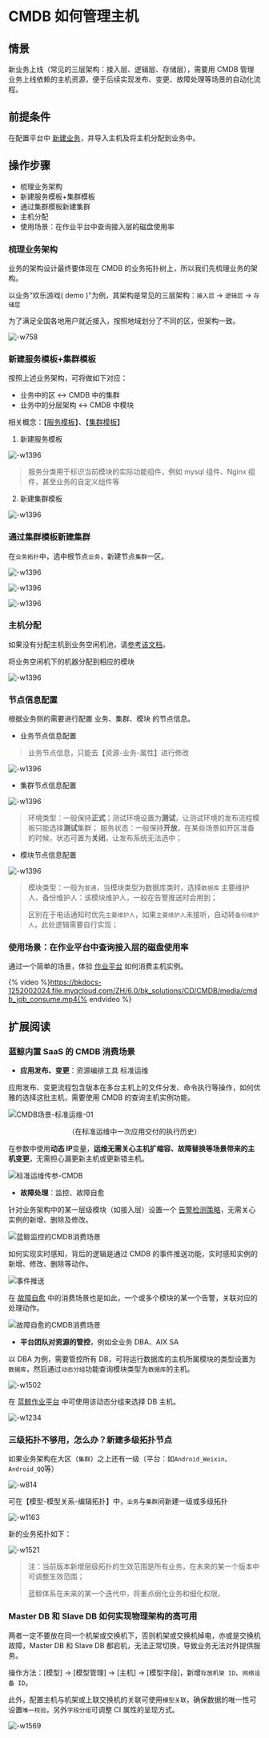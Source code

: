 # CMDB 如何管理主机

## 情景

新业务上线（常见的三层架构：接入层、逻辑层、存储层），需要用 CMDB 管理业务上线依赖的主机资源，便于后续实现发布、变更、故障处理等场景的自动化流程。

## 前提条件

在配置平台中 [新建业务](../../../配置平台/产品白皮书/快速入门/case1.md)，并导入主机及将主机分配到业务中。

## 操作步骤

- 梳理业务架构
- 新建服务模板+集群模板
- 通过集群模板新建集群
- 主机分配
- 使用场景：在作业平台中查询接入层的磁盘使用率

### 梳理业务架构

业务的架构设计最终要体现在 CMDB 的业务拓扑树上，所以我们先梳理业务的架构。

以业务“欢乐游戏( demo )"为例，其架构是常见的三层架构：`接入层` -> `逻辑层` -> `存储层`

为了满足全国各地用户就近接入，按照地域划分了不同的区，但架构一致。

![-w758](../assets/15625775986620.jpg)

### 新建服务模板+集群模板

按照上述业务架构，可将做如下对应：

- 业务中的区 <-> CMDB 中的集群
- 业务中的分层架构 <-> CMDB 中模块

相关概念：【[服务模板](../../../配置平台/产品白皮书/产品功能/ServiceTemp.md)】、【[集群模板](../../../配置平台/产品白皮书/产品功能/SetTemp.md)】

1. 新建服务模板

![-w1396](../assets/1617778305968.png)

> 服务分类用于标识当前模块的实际功能组件，例如 mysql 组件、Nginx 组件，甚至业务的自定义组件等

2. 新建集群模板

![-w1396](../assets/20210407145327.png)

### 通过集群模板新建集群

在`业务拓扑`中，选中根节点`业务`，新建节点`集群`一区。

![-w1396](../assets/20210407145450.png)

![-w1396](../assets/20210407145557.png)

![-w1396](../assets/20210407145650.png)

### 主机分配

如果没有分配主机到业务空闲机池，请[参考该文档](../../../配置平台/产品白皮书/快速入门/case1.md#导入主机到资源池)。

将业务空闲机下的机器分配到相应的模块

![-w1396](../assets/20210407152010.png)

### 节点信息配置

根据业务侧的需要进行配置 业务、集群、模块 的节点信息。

- 业务节点信息配置

> 业务节点信息，只能去【资源-业务-属性】进行修改

![-w1396](../assets/20210407153118.png)

- 集群节点信息配置

![-w1396](../assets/16177807973496.png)

> 环境类型：一般保持**正式**；测试环境设置为**测试**，让测试环境的发布流程模板只能选择**测试**集群；
> 服务状态：一般保持**开放**，在某些场景如开区准备的时候，状态可置为**关闭**，让发布系统无法选中；

- 模块节点信息配置

![-w1396](../assets/20210407154016.png)

> 模块类型：一般为`普通`，当模块类型为数据库类时，选择`数据库`
> 主要维护人、备份维护人：该模块维护人，一般在告警推送时会用到；
> 
> 区别在于电话通知时优先`主要维护人`，如果`主要维护人`未接听，自动转`备份维护人`，此处逻辑需要自行实现；

### 使用场景：在作业平台中查询接入层的磁盘使用率

通过一个简单的场景，体验 [作业平台](../../../作业平台/产品白皮书/Introduction/What-is-Job.md) 如何消费主机实例。

{% video %}https://bkdocs-1252002024.file.myqcloud.com/ZH/6.0/bk_solutions/CD/CMDB/media/cmdb_job_consume.mp4{% endvideo %}

## 扩展阅读

### 蓝鲸内置 SaaS 的 CMDB 消费场景

- **应用发布、变更**：资源编排工具 标准运维

应用发布、变更流程包含版本在多台主机上的文件分发、命令执行等操作，如何优雅的选择这批主机，需要使用 CMDB 的查询主机实例功能。

![CMDB场景-标准运维-01](../assets/CMDB场景-标准运维-01.png)

<center>（在标准运维中一次应用交付的执行历史）</center>

在参数中使用**动态 IP**变量，**运维无需关心主机扩缩容、故障替换等场景带来的主机变更**，无需担心漏更新主机或更新错主机。

![标准运维传参-CMDB](../assets/标准运维传参-CMDB.png)

- **故障处理**：监控、故障自愈

针对业务架构中的某一层级模块（如接入层）设置一个 [告警检测策略](../../../监控平台/产品白皮书/functions/conf/rules.md)，无需关心实例的新增、删除及修改。

![蓝鲸监控的CMDB消费场景](../assets/蓝鲸监控的CMDB消费场景.png)

如何实现实时感知，背后的逻辑是通过 CMDB 的事件推送功能，实时感知实例的新增、修改、删除等动作。

![事件推送](../assets/事件推送.png)

在 [故障自愈](../../../故障自愈/产品白皮书/Intro/README.md) 中的消费场景也是如此，一个或多个模块的某一个告警，关联对应的处理动作。

![故障自愈的CMDB消费场景](../assets/故障自愈的CMDB消费场景.png)

- **平台团队对资源的管控**，例如全业务 DBA、AIX SA

以 DBA 为例，需要管控所有 DB，可将运行数据库的主机所属模块的类型设置为`数据库`，然后通过`动态分组`功能查询模块类型为`数据库`的主机。

![-w1502](../assets/20210407155822.png)

在 [蓝鲸作业平台](../../../作业平台/产品白皮书/Introduction/What-is-Job.md) 中可使用该动态分组来选择 DB 主机。

![-w1234](../assets/15625757452328.jpg)

### 三级拓扑不够用，怎么办？新建多级拓扑节点

如果业务架构在大区（`集群`）之上还有一级（平台：如`Android_Weixin`、`Android_QQ`等）

![-w814](../assets/15625862638485.jpg)

可在【模型-模型关系-编辑拓扑】中，`业务`与`集群`间新建一级或多级拓扑

![-w1163](../assets/20210407160656.png)

新的业务拓扑如下：

![-w1521](../assets/20210407160900.png)

> 注：当前版本新增层级拓扑的生效范围是所有业务，在未来的某一个版本中可调整生效范围；
> 
> 蓝鲸体系在未来的某一个迭代中，将重点弱化业务和细化权限。

### Master DB 和 Slave DB 如何实现物理架构的高可用

两者一定不要放在同一个机架或交换机下，否则机架或交换机掉电，亦或是交换机故障，Master DB 和 Slave DB 都宕机，无法正常切换，导致业务无法对外提供服务。

操作方法：[模型] -> [模型管理] -> [主机] -> [模型字段]，新增`存放机架 ID`、`网络设备 ID`。

此外，配置主机与机架或上联交换机的关联可使用`模型关联`，确保数据的唯一性可设置`唯一校验`，另外`字段分组`可调整 CI 属性的呈现方式。

![-w1569](../assets/20210407164300.png)